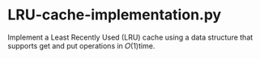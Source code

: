 # LRU-cache-implementation.py
 Implement a Least Recently Used (LRU) cache using a data structure that supports get and put operations in 𝑂(1)time.
